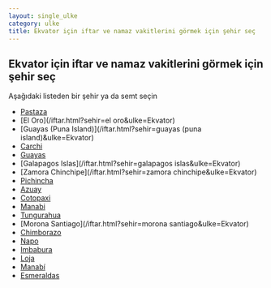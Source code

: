 ```yaml
---
layout: single_ulke
category: ulke
title: Ekvator için iftar ve namaz vakitlerini görmek için şehir seç
---
```



## Ekvator için iftar ve namaz vakitlerini görmek için şehir seç

Aşağıdaki listeden bir şehir ya da semt seçin


* [Pastaza](/iftar.html?sehir=pastaza&ulke=Ekvator)
* [El Oro](/iftar.html?sehir=el oro&ulke=Ekvator)
* [Guayas (Puna Island)](/iftar.html?sehir=guayas (puna island)&ulke=Ekvator)
* [Carchi](/iftar.html?sehir=carchi&ulke=Ekvator)
* [Guayas](/iftar.html?sehir=guayas&ulke=Ekvator)
* [Galapagos Islas](/iftar.html?sehir=galapagos islas&ulke=Ekvator)
* [Zamora Chinchipe](/iftar.html?sehir=zamora chinchipe&ulke=Ekvator)
* [Pichincha](/iftar.html?sehir=pichincha&ulke=Ekvator)
* [Azuay](/iftar.html?sehir=azuay&ulke=Ekvator)
* [Cotopaxi](/iftar.html?sehir=cotopaxi&ulke=Ekvator)
* [Manabi](/iftar.html?sehir=manabi&ulke=Ekvator)
* [Tungurahua](/iftar.html?sehir=tungurahua&ulke=Ekvator)
* [Morona Santiago](/iftar.html?sehir=morona santiago&ulke=Ekvator)
* [Chimborazo](/iftar.html?sehir=chimborazo&ulke=Ekvator)
* [Napo](/iftar.html?sehir=napo&ulke=Ekvator)
* [Imbabura](/iftar.html?sehir=imbabura&ulke=Ekvator)
* [Loja](/iftar.html?sehir=loja&ulke=Ekvator)
* [Manabí](/iftar.html?sehir=manabí&ulke=Ekvator)
* [Esmeraldas](/iftar.html?sehir=esmeraldas&ulke=Ekvator)
